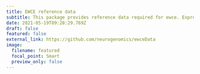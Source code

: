 ```yaml
---
title: EWCE reference data
subtitle: This package provides reference data required for ewce. Expression Weighted Celltype Enrichment (EWCE) is used to determine which cell types are enriched within gene lists. The package provides tools for testing enrichments within simple gene lists (such as human disease associated genes) and those resulting from differential expression studies. The package does not depend upon any particular Single Cell Transcriptome dataset and user defined datasets can be loaded in and used in the analyses.
date: 2021-05-19T09:28:29.769Z
draft: false
featured: false
external_link: https://github.com/neurogenomics/ewceData
image:
  filename: featured
  focal_point: Smart
  preview_only: false
---
```

